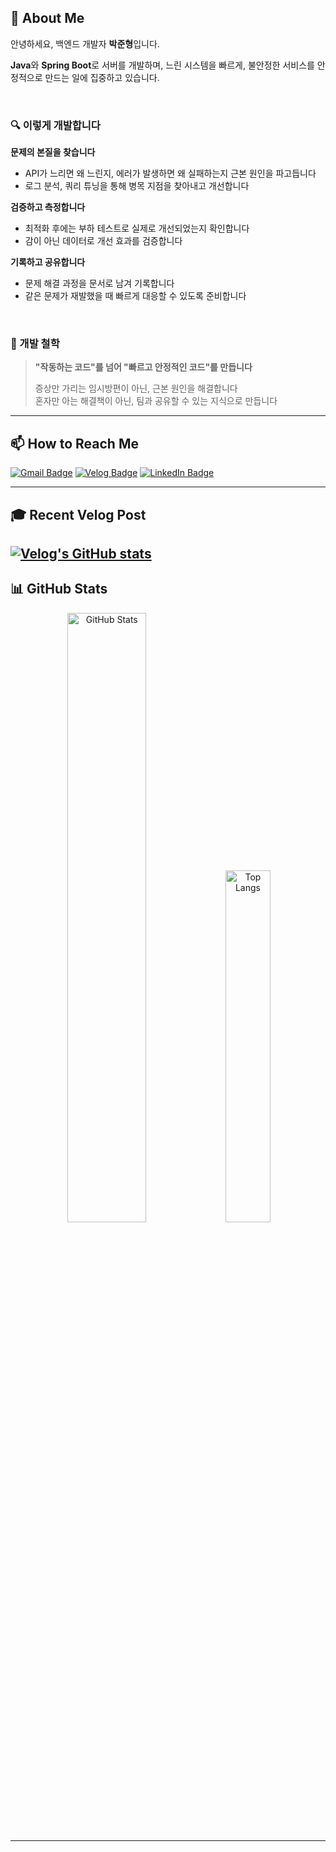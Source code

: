 ## 👋 About Me

안녕하세요, 백엔드 개발자 **박준형**입니다.

**Java**와 **Spring Boot**로 서버를 개발하며, 느린 시스템을 빠르게, 불안정한 서비스를 안정적으로 만드는 일에 집중하고 있습니다.

<br/>

### 🔍 이렇게 개발합니다

**문제의 본질을 찾습니다**
- API가 느리면 왜 느린지, 에러가 발생하면 왜 실패하는지 근본 원인을 파고듭니다
- 로그 분석, 쿼리 튜닝을 통해 병목 지점을 찾아내고 개선합니다

**검증하고 측정합니다**
- 최적화 후에는 부하 테스트로 실제로 개선되었는지 확인합니다
- 감이 아닌 데이터로 개선 효과를 검증합니다

**기록하고 공유합니다**
- 문제 해결 과정을 문서로 남겨 기록합니다
- 같은 문제가 재발했을 때 빠르게 대응할 수 있도록 준비합니다

<br/>

### 💭 개발 철학

> **"작동하는 코드"를 넘어 "빠르고 안정적인 코드"를 만듭니다**
> 
> 증상만 가리는 임시방편이 아닌, 근본 원인을 해결합니다  
> 혼자만 아는 해결책이 아닌, 팀과 공유할 수 있는 지식으로 만듭니다

---

## 📫 How to Reach Me

[![Gmail Badge](https://img.shields.io/badge/Gmail-D14836?style=for-the-badge&logo=gmail&logoColor=white)](https://mail.google.com/mail/?view=cm&fs=1&to=jh981109@gmail.com)
[![Velog Badge](https://img.shields.io/badge/Velog-20C997?style=for-the-badge&logo=velog&logoColor=white)](https://velog.io/@juuuunny)
[![LinkedIn Badge](https://img.shields.io/badge/LinkedIn-0077B5?style=for-the-badge&logo=linkedin&logoColor=white)](https://linkedin.com/in/juuuunny)


---

## 🎓 Recent Velog Post
[![Velog's GitHub stats](https://velog-readme-stats.vercel.app/api?name=juuuunny&color=d14836)](https://velog.io/@juuuunny)
---

## 📊 GitHub Stats
<div align="center">
  <img src="https://github-readme-stats.vercel.app/api?username=juuuunny&show_icons=true&theme=radical" alt="GitHub Stats" width="50%"/>
  <img src="https://github-readme-stats.vercel.app/api/top-langs/?username=juuuunny&layout=compact&theme=radical" alt="Top Langs" width="38%"/>
</div>

---

